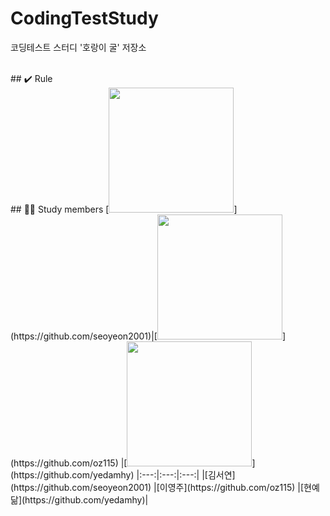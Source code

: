 # CodingTestStudy
코딩테스트 스터디 '호랑이 굴' 저장소

<br>
## ✔️ Rule


<br>
## 🙋‍♂️ Study members
[<img src="https://avatars.githubusercontent.com/u/113911282?v=4" width="200px">](https://github.com/seoyeon2001)|[<img src="https://avatars.githubusercontent.com/u/124170300?v=4" width="200px" alt=""/>](https://github.com/oz115) |[<img src="https://avatars.githubusercontent.com/u/87516405?v=4" width="200px" >](https://github.com/yedamhy)
|:---:|:---:|:---:|
|[김서연](https://github.com/seoyeon2001) |[이영주](https://github.com/oz115) |[현예닮](https://github.com/yedamhy)|

